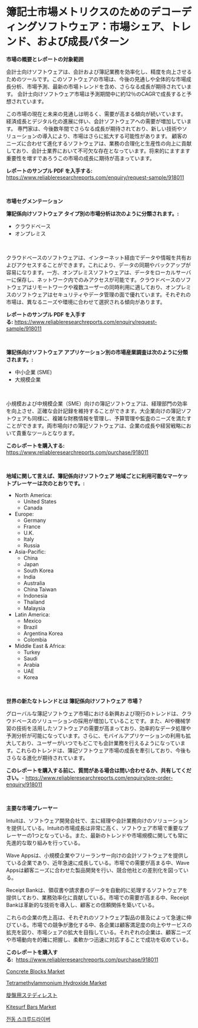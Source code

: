 <p><h1>簿記士市場メトリクスのためのデコーディングソフトウェア：市場シェア、トレンド、および成長パターン</h1></p><p><strong>市場の概要とレポートの対象範囲</strong></p>
<p><p>会計士向けソフトウェアは、会計および簿記業務を効率化し、精度を向上させるためのツールです。このソフトウェアの市場は、今後の見通しや全体的な市場成長分析、市場予測、最新の市場トレンドを含め、さらなる成長が期待されています。 会計士向けソフトウェア市場は予測期間中に約12％のCAGRで成長すると予想されています。</p><p>この市場の現在と未来の見通しは明るく、需要が高まる傾向が続いています。 経済成長とデジタル化の進展に伴い、会計ソフトウェアへの需要が増加しています。 専門家は、今後数年間でさらなる成長が期待されており、新しい技術やソリューションの導入により、市場はさらに拡大する可能性があります。 顧客のニーズに合わせて進化するソフトウェアは、業務の合理化と生産性の向上に貢献しており、会計士業界において不可欠な存在となっています。将来的にますます重要性を増すであろうこの市場の成長に期待が高まっています。</p></p>
<p><strong>レポートのサンプル PDF を入手する:</strong> <a href="https://www.reliableresearchreports.com/enquiry/request-sample/918011">https://www.reliableresearchreports.com/enquiry/request-sample/918011</a></p>
<p>&nbsp;</p>
<p><strong>市場セグメンテーション</strong></p>
<p><strong>簿記係向けソフトウェア タイプ別の市場分析は次のように分類されます。:</strong></p>
<p><ul><li>クラウドベース</li><li>オンプレミス</li></ul></p>
<p>&nbsp;</p>
<p><p>クラウドベースのソフトウェアは、インターネット経由でデータや情報を共有およびアクセスすることができます。これにより、データの同期やバックアップが容易になります。一方、オンプレミスソフトウェアは、データをローカルサーバーに保存し、ネットワーク内でのみアクセスが可能です。クラウドベースのソフトウェアはリモートワークや複数ユーザーの同時利用に適しており、オンプレミスのソフトウェアはセキュリティやデータ管理の面で優れています。それぞれの市場は、異なるニーズや環境に合わせて選択される傾向があります。</p></p>
<p><strong>レポートのサンプル PDF を入手する:</strong>&nbsp;<a href="https://www.reliableresearchreports.com/enquiry/request-sample/918011">https://www.reliableresearchreports.com/enquiry/request-sample/918011</a></p>
<p>&nbsp;</p>
<p><strong> 簿記係向けソフトウェア アプリケーション別の市場産業調査は次のように分類されます。:</strong></p>
<p><ul><li>中小企業 (SME)</li><li>大規模企業</li></ul></p>
<p>&nbsp;</p>
<p><p>小規模および中規模企業（SME）向けの簿記ソフトウェアは、経理部門の効率を向上させ、正確な会計記録を維持することができます。大企業向けの簿記ソフトウェアも同様に、複雑な財務情報を管理し、予算管理や監査のニーズを満たすことができます。両市場向けの簿記ソフトウェアは、企業の成長や経営戦略において貴重なツールとなります。</p></p>
<p><strong>このレポートを購入する:</strong>&nbsp; <a href="https://www.reliableresearchreports.com/purchase/918011">https://www.reliableresearchreports.com/purchase/918011</a></p>
<p>&nbsp;</p>
<p><strong>地域に関して言えば、簿記係向けソフトウェア 地域ごとに利用可能なマーケットプレーヤーは次のとおりです。:</strong></p>
<p><ul>
    <li>
        North America:
        <ul>
            <li>United States</li>
            <li>Canada</li>
        </ul>
    </li>
    <li>
        Europe:
        <ul>
            <li>Germany</li>
            <li>France</li>
            <li>U.K.</li>
            <li>Italy</li>
            <li>Russia</li>
        </ul>
    </li>
    <li>
        Asia-Pacific:
        <ul>
            <li>China</li>
            <li>Japan</li>
            <li>South Korea</li>
            <li>India</li>
            <li>Australia</li>
            <li>China Taiwan</li>
            <li>Indonesia</li>
            <li>Thailand</li>
            <li>Malaysia</li>
        </ul>
    </li>
    <li>
        Latin America:
        <ul>
            <li>Mexico</li>
            <li>Brazil</li>
            <li>Argentina Korea</li>
            <li>Colombia</li>
        </ul>
    </li>
    <li>
        Middle East & Africa:
        <ul>
            <li>Turkey</li>
            <li>Saudi</li>
            <li>Arabia</li>
            <li>UAE</li>
            <li>Korea</li>
        </ul>
    </li>
    </ul></p>
<p>&nbsp;</p>
<p><strong>世界の新たなトレンドとは 簿記係向けソフトウェア 市場？</strong></p>
<p><p>グローバルな簿記ソフトウェア市場における新興および現行のトレンドは、クラウドベースのソリューションの採用が増加していることです。また、AIや機械学習の技術を活用したソフトウェアの需要が高まっており、効率的なデータ処理や予測分析が可能になっています。さらに、モバイルアプリケーションの利用も拡大しており、ユーザーがいつでもどこでも会計業務を行えるようになっています。これらのトレンドは、簿記ソフトウェア市場の成長を牽引しており、今後もさらなる進化が期待されています。</p></p>
<p><strong>このレポートを購入する前に、質問がある場合は問い合わせるか、共有してください。</strong>- <a href="https://www.reliableresearchreports.com/enquiry/pre-order-enquiry/918011">https://www.reliableresearchreports.com/enquiry/pre-order-enquiry/918011</a></p>
<p>&nbsp;</p>
<p><strong>主要な市場プレーヤー</strong></p>
<p><p>Intuitは、ソフトウェア開発会社で、主に経理や会計業務向けのソリューションを提供している。Intuitの市場成長は非常に高く、ソフトウェア市場で重要なプレーヤーの1つとなっている。また、最新のトレンドや市場規模に関しても常に先進的な取り組みを行っている。</p><p>Wave Appsは、小規模企業やフリーランサー向けの会計ソフトウェアを提供している企業であり、近年急速に成長している。市場での需要が高まる中、Wave Appsは顧客ニーズに合わせた製品開発を行い、競合他社との差別化を図っている。</p><p>Receipt Bankは、領収書や請求書のデータを自動的に処理するソフトウェアを提供しており、業務効率化に貢献している。市場での需要が高まる中、Receipt Bankは革新的な技術を導入し、顧客との信頼関係を築いている。</p><p>これらの企業の売上高は、それぞれのソフトウェア製品の普及によって急速に伸びている。市場での競争が激化する中、各企業は顧客満足度の向上やサービスの拡充を図り、市場シェアの拡大を目指している。それぞれの企業は、顧客ニーズや市場動向を的確に把握し、柔軟かつ迅速に対応することで成功を収めている。</p></p>
<p><strong>このレポートを購入する:</strong>&nbsp;&nbsp;<a href="https://www.reliableresearchreports.com/purchase/918011">https://www.reliableresearchreports.com/purchase/918011</a></p>
<p><p><a href="https://view.publitas.com/reportprime-1/concrete-blocks-market-size-and-examines-its-market-scope-with-a-primary-focus-on-growth-opportunities-and-forecasted-trends-spanning-from-2024-to-2031/">Concrete Blocks Market</a></p><p><a href="https://view.publitas.com/reportprime-1/tetramethylammonium-hydroxide-market-challenges-opportunities-and-growth-drivers-and-major-market-players-forecasted-for-period-from-2024-2031/">Tetramethylammonium Hydroxide Market</a></p><p><a href="https://medium.com/@chandlermcclure1949/%E6%97%8B%E7%9B%9B%E5%8F%B0%E5%B8%82%E5%A0%B4%E8%A6%8F%E6%A8%A1%E3%81%AF-%E3%82%B0%E3%83%AD%E3%83%BC%E3%83%90%E3%83%AB%E7%94%A3%E6%A5%AD%E3%81%AB%E3%81%8A%E3%81%91%E3%82%8B%E6%9C%80%E9%81%A9%E3%81%AA%E3%83%9E%E3%83%BC%E3%82%B1%E3%83%86%E3%82%A3%E3%83%B3%E3%82%B0%E3%83%81%E3%83%A3%E3%83%8D%E3%83%AB%E3%82%92%E7%A4%BA%E3%81%97%E3%81%A6%E3%81%84%E3%81%BE%E3%81%99-ae5098c5044a">旋盤用ステディレスト</a></p><p><a href="https://woozy-pyroraptor-a1f.notion.site/Kitesurf-Bars-Market-Insights-Market-Players-and-Forecast-Till-2031-3b45849a7d7341728f10b74184ccea5f">Kitesurf Bars Market</a></p><p><a href="https://medium.com/@nedkammnacaw/%EC%A0%84%EA%B8%B0-%EB%93%9C%EB%9D%BC%EC%9D%B4%EB%B2%84-%EC%8B%9C%EC%9E%A5-%ED%81%AC%EA%B8%B0-cagr-%ED%8A%B8%EB%A0%8C%EB%93%9C-2024-2030-3cd598b827f0">전동 스크루드라이버</a></p></p>